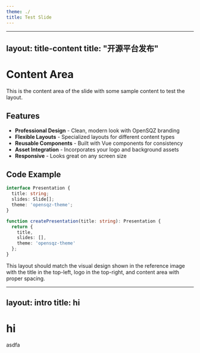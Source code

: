 ```yaml
---
theme: ./
title: Test Slide
---
```


---
layout: title-content
title: "开源平台发布"
---

# Content Area

This is the content area of the slide with some sample content to test the layout.

## Features

- **Professional Design** - Clean, modern look with OpenSQZ branding
- **Flexible Layouts** - Specialized layouts for different content types
- **Reusable Components** - Built with Vue components for consistency
- **Asset Integration** - Incorporates your logo and background assets
- **Responsive** - Looks great on any screen size

## Code Example

```typescript
interface Presentation {
  title: string;
  slides: Slide[];
  theme: 'opensqz-theme';
}

function createPresentation(title: string): Presentation {
  return {
    title,
    slides: [],
    theme: 'opensqz-theme'
  };
}
```

This layout should match the visual design shown in the reference image with the title in the top-left, logo in the top-right, and content area with proper spacing.

---
layout: intro
title: hi
---

# hi

asdfa